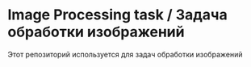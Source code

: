 # Image Processing task / Задача обработки изображений
Этот репозиторий используется для задач обработки изображений
